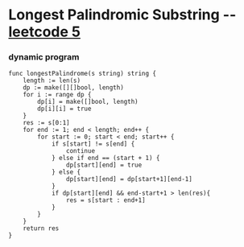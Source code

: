 # Longest Palindromic Substring -- [leetcode 5](https://leetcode-cn.com/problems/longest-palindromic-substring/)
### dynamic program
```go{.line-numbers}
func longestPalindrome(s string) string {
	length := len(s)
	dp := make([][]bool, length)
	for i := range dp {
		dp[i] = make([]bool, length)
		dp[i][i] = true
	}
	res := s[0:1]
	for end := 1; end < length; end++ {
		for start := 0; start < end; start++ {
			if s[start] != s[end] {
				continue
			} else if end == (start + 1) {
				dp[start][end] = true
			} else {
				dp[start][end] = dp[start+1][end-1]
			}
			if dp[start][end] && end-start+1 > len(res){
				res = s[start : end+1]
			}
		}
	}
	return res
}
```